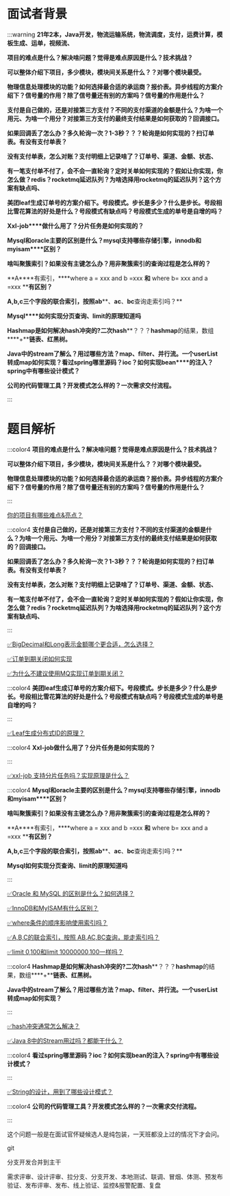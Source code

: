 # 面试者背景


:::warning
**21年2本，Java开发，物流运输系统，物流调度，支付，运费计算，模板生成、运单，视频流、**

**项目的难点是什么？解决啥问题？觉得是难点原因是什么？技术挑战？**

**可以整体介绍下项目，多少模块，模块间关系是什么？？对哪个模块最受。**

**物理信息处理模块的功能？如何选择最合适的承运商？报价表。异步线程的方案介绍下？信号量的作用？除了信号量还有别的方案吗？信号量的作用是什么？**

**支付是自己做的，还是对接第三方支付？不同的支付渠道的金额是什么？为啥一个用元、为啥一个用分？对接第三方支付的最终支付结果是如何获取的？回调接口。**

**如果回调丢了怎么办？多久轮询一次？****1-3****秒？？？轮询是如何实现的？扫订单表。有没有支付单表？**

**没有支付单表，怎么对账？支付明细上记录啥了？订单号、渠道、金额、状态、**

**有一笔支付单不付了，会不会一直轮询？定时关单如何实现的？假如让你实现，你怎么做？****redis****？****rocketmq****延迟队列？为啥选择用****rocketmq****的延迟队列？这个方案有缺点吗、**

**美团****leaf****生成订单号的方案介绍下。号段模式。步长是多少？什么是步长。号段相比雪花算法的好处是什么？号段模式有缺点吗？号段模式生成的单号是自增的吗？**

**Xxl-job****做什么用了？分片任务是如何实现的？**

**Mysql****和****oracle****主要的区别是什么？****mysql****支持哪些存储引擎，****innodb****和****myisam****区别？**

**啥叫聚簇索引？如果没有主键怎么办？用非聚簇索引的查询过程是怎么样的？**

**A****有索引，****where a = xxx and b =xxx ****和**** where b= xxx and a =xxx ****有区别？**

**A,b,c****三个字段的联合索引，按照****ab****、****ac****、****bc****查询走索引吗？**

**Mysql****如何实现分页查询、****limit****的原理知道吗**

**Hashmap****是如何解决****hash****冲突的****?****二次****hash****？？？****hashmap****的结果，数组****+****链表、红黑树。**

**Java****中的****stream****了解么？用过哪些方法？****map****、****filter****、并行流。一个****userList****转成****map****如何实现？看过****spring****哪里源码？****ioc****？如何实现****bean****的注入？****spring****中有哪些设计模式？**

**公司的代码管理工具？开发模式怎么样的？一次需求交付流程。**

:::

# 题目解析


:::color4
**项目的难点是什么？解决啥问题？觉得是难点原因是什么？技术挑战？**

**可以整体介绍下项目，多少模块，模块间关系是什么？？对哪个模块最受。**

**物理信息处理模块的功能？如何选择最合适的承运商？报价表。异步线程的方案介绍下？信号量的作用？除了信号量还有别的方案吗？信号量的作用是什么？**

:::



[你的项目有哪些难点&亮点？](https://www.yuque.com/hollis666/qyhor6/qnsu1w1s7v0gr7xv)



:::color4
**支付是自己做的，还是对接第三方支付？不同的支付渠道的金额是什么？为啥一个用元、为啥一个用分？对接第三方支付的最终支付结果是如何获取的？回调接口。**

**如果回调丢了怎么办？多久轮询一次？****1-3****秒？？？轮询是如何实现的？扫订单表。有没有支付单表？**

**没有支付单表，怎么对账？支付明细上记录啥了？订单号、渠道、金额、状态、**

**有一笔支付单不付了，会不会一直轮询？定时关单如何实现的？假如让你实现，你怎么做？redis？rocketmq延迟队列？为啥选择用rocketmq的延迟队列？这个方案有缺点吗、**

:::



[✅BigDecimal和Long表示金额哪个更合适，怎么选择？](https://www.yuque.com/hollis666/qyhor6/skv2srz4h3786nng)



[✅订单到期关闭如何实现](https://www.yuque.com/hollis666/qyhor6/tg0ehg)



[✅为什么不建议使用MQ实现订单到期关闭？](https://www.yuque.com/hollis666/qyhor6/mgisesnbgdoirure)



:::color4
**美团leaf生成订单号的方案介绍下。号段模式。步长是多少？什么是步长。号段相比雪花算法的好处是什么？号段模式有缺点吗？号段模式生成的单号是自增的吗？**

:::



[✅Leaf生成分布式ID的原理？](https://www.yuque.com/hollis666/qyhor6/hgzes2l7eomfmiqu)



:::color4
**Xxl-job做什么用了？分片任务是如何实现的？**

:::



[✅xxl-job 支持分片任务吗？实现原理是什么？](https://www.yuque.com/hollis666/qyhor6/vnzzza8v69078qc1)



:::color4
**Mysql****和****oracle****主要的区别是什么？****mysql****支持哪些存储引擎，****innodb****和****myisam****区别？**

**啥叫聚簇索引？如果没有主键怎么办？用非聚簇索引的查询过程是怎么样的？**

**A****有索引，****where a = xxx and b =xxx ****和**** where b= xxx and a =xxx ****有区别？**

**A,b,c****三个字段的联合索引，按照****ab****、****ac****、****bc****查询走索引吗？**

**Mysql如何实现分页查询、limit的原理知道吗**

:::



[✅Oracle 和 MySQL 的区别是什么？如何选择？](https://www.yuque.com/hollis666/qyhor6/hrdea48tzqmtizbk)



[✅InnoDB和MyISAM有什么区别？](https://www.yuque.com/hollis666/qyhor6/adeg5m)



[✅where条件的顺序影响使用索引吗？](https://www.yuque.com/hollis666/qyhor6/nwm3ry85o8l0gega)



[✅A,B,C的联合索引，按照 AB,AC,BC查询，能走索引吗？](https://www.yuque.com/hollis666/qyhor6/dx1cqgsrebkvdixc)



[✅limit 0,100和limit 10000000,100一样吗？](https://www.yuque.com/hollis666/qyhor6/gtpc5u4i7xmy13el)



:::color4
**Hashmap****是如何解决****hash****冲突的****?****二次****hash****？？？****hashmap****的结果，数组****+****链表、红黑树。**

**Java中的stream了解么？用过哪些方法？map、filter、并行流。一个userList转成map如何实现？**

:::



[✅hash冲突通常怎么解决？](https://www.yuque.com/hollis666/qyhor6/pogt662wy87z24dr)



[✅Java 8中的Stream用过吗？都能干什么？](https://www.yuque.com/hollis666/qyhor6/igsnmo)



:::color4
**看过spring哪里源码？ioc？如何实现bean的注入？spring中有哪些设计模式？**

:::



[✅String的设计，用到了哪些设计模式？](https://www.yuque.com/hollis666/qyhor6/bxa45gl8rgg9slqw)



:::color4
**公司的代码管理工具？开发模式怎么样的？一次需求交付流程。**

:::



这个问题一般是在面试官怀疑候选人是纯包装，一天班都没上过的情况下才会问。



git

分支开发合并到主干

需求评审、设计评审、拉分支、分支开发、本地测试、联调、冒烟、体测、预发布验证、发布评审、发布、线上验证、监控&报警配置、复盘



